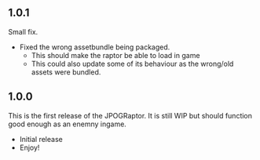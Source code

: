 ## 1.0.1
Small fix.
- Fixed the wrong assetbundle being packaged.
    - This should make the raptor be able to load in game
    - This could also update some of its behaviour as the wrong/old assets were bundled.

## 1.0.0
This is the first release of the JPOGRaptor.
It is still WIP but should function good enough as an enemny ingame.
- Initial release
- Enjoy!